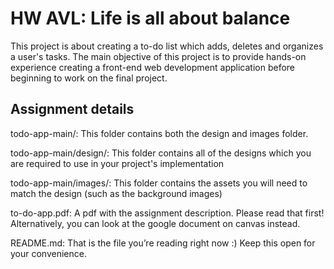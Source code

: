 # HW AVL: Life is all about balance
This project is about creating a to-do list which adds, deletes and organizes a user's tasks. The main 
objective of this project is to provide hands-on experience creating a front-end web development
application before beginning to work on the final project.

## Assignment details
todo-app-main/: This folder contains both the design and images folder. 

todo-app-main/design/: This folder contains all of the designs which you are required to use in your
project's implementation

todo-app-main/images/: This folder contains the assets you will need to match the design (such as the
background images)

to-do-app.pdf: A pdf with the assignment description. Please read that first! Alternatively, you can look at the google document
on canvas instead.

README.md: That is the file you’re reading right now :) Keep this open for your convenience.
